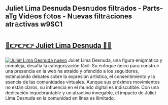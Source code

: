 ## Juliet Lima Desnuda D𝚎sn𝚞dos filtr𝚊dos - Parts-aTg Vid𝚎os f𝚘tos - N𝚞evas filtr𝚊ciones atr𝚊ctivas w9SC1

# <h2><a href="http://mbapyb.tromn.icu/?c=Juliet+Lima+Desnuda">🔗👉👉👉 Juliet Lima Desnuda 🔗🔗</a></h2>

[![Juliet Lima Desnuda nuevo](https://i.imgur.com/pEAQMta.gif)](http://mbapyb.tromn.icu/?c=Juliet+Lima+Desnuda)
Juliet Lima Desnuda, una figura enigmática y compleja, desafía la categorización fácil. Su enfoque único para construir una presencia en la web ha atraído y ofendido a los seguidores, estimulando debates sobre la expresión artística, el consentimiento y la esencia de las comunidades virtuales. Aunque sus próximos movimientos no están claros, su influencia en el mundo digital es indiscutible. Con una dedicación inquebrantable y un atractivo innegable, el impacto de Juliet Lima Desnuda en la comunidad en línea es ilimitado.
